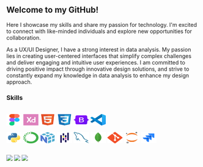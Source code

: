 ## Welcome to my GitHub!

Here I showcase my skills and share my passion for technology. I'm excited to connect with like-minded individuals and explore new opportunities for collaboration.

As a UX/UI Designer, I have a strong interest in data analysis. My passion lies in creating user-centered interfaces that simplify complex challenges and deliver engaging and intuitive user experiences. I am committed to driving positive impact through innovative design solutions, and strive to constantly expand my knowledge in data analysis to enhance my design approach.

<!---👨🏻‍🎓 Student at (NOME DO CURSO QUE EU PASSAR) in (NOME DA INSTITUIÇÃO)-->


### Skills
<div style="display: inline_block"><br>
  <img align="center" alt="Guilherme-Figma" height="30" width="40" src="https://github.com/devicons/devicon/blob/master/icons/figma/figma-original.svg">
  <img align="center" alt="Guilherme-XD" height="30" width="40" src="https://github.com/devicons/devicon/blob/master/icons/xd/xd-plain.svg">
  <img align="center" alt="Guilherme-HTML" height="30" width="40" src="https://github.com/devicons/devicon/blob/master/icons/html5/html5-original.svg">
  <img align="center" alt="Guilherme-CSS" height="30" width="40" src="https://github.com/devicons/devicon/blob/master/icons/css3/css3-original.svg">
  <img align="center" alt="Guilherme-Bootstrap" height="30" width="40" src="https://github.com/devicons/devicon/blob/master/icons/bootstrap/bootstrap-original.svg">
  <img align="center" alt="Guilherme-VSCode" height="30" width="40" src="https://github.com/devicons/devicon/blob/master/icons/vscode/vscode-original.svg">
</div>
<div style="display: inline_block"><br>
  <img align="center" alt="Guilherme-Python" height="30" width="40" src="https://github.com/devicons/devicon/blob/master/icons/python/python-original.svg">
  <img align="center" alt="Guilherme-Git" height="30" width="40" src="https://github.com/devicons/devicon/blob/master/icons/anaconda/anaconda-original.svg">
  <img align="center" alt="Guilherme-NumPy" height="30" width="40" src="https://github.com/devicons/devicon/blob/master/icons/numpy/numpy-original.svg">
  <img align="center" alt="Guilherme-Pandas" height="30" width="40" src="https://github.com/devicons/devicon/blob/master/icons/pandas/pandas-original.svg">
  <img align="center" alt="Guilherme-MySQL" height="30" width="40" src="https://github.com/devicons/devicon/blob/master/icons/mysql/mysql-original.svg">
  <img align="center" alt="Guilherme-MongoDB" height="30" width="40" src="https://github.com/devicons/devicon/blob/master/icons/mongodb/mongodb-original.svg">
  <img align="center" alt="Guilherme-Git" height="30" width="40" src="https://github.com/devicons/devicon/blob/master/icons/git/git-original.svg">
  <img align="center" alt="Guilherme-Jupyter" height="30" width="40" src="https://github.com/devicons/devicon/blob/master/icons/jupyter/jupyter-original.svg">
  <img align="center" alt="Guilherme-Git" height="30" width="40" src="https://github.com/devicons/devicon/blob/master/icons/jira/jira-original.svg"> 
 </div>

  
<!--
  <img align="center" alt="Guilherme-Figma" height="30" width="40" src="https://github.com/devicons/devicon/blob/master/icons/figma/figma-original.svg">
  <img align="center" alt="Guilherme-HTML" height="30" width="40" src="https://raw.githubusercontent.com/devicons/devicon/master/icons/html5/html5-original.svg">
  <img align="center" alt="Guilherme-CSS" height="30" width="40" src="https://raw.githubusercontent.com/devicons/devicon/master/icons/css3/css3-original.svg">
  <img align="center" alt="Guilherme-Python" height="30" width="40" src="https://raw.githubusercontent.com/devicons/devicon/master/icons/python/python-original.svg">
  <img align="center" alt="Guilherme-Js" height="30" width="40" src="https://raw.githubusercontent.com/devicons/devicon/master/icons/javascript/javascript-plain.svg">
  <img align="center" alt="Guilherme-Ts" height="30" width="40" src="https://raw.githubusercontent.com/devicons/devicon/master/icons/typescript/typescript-plain.svg">
  <img align="center" alt="Guilherme-React" height="30" width="40" src="https://raw.githubusercontent.com/devicons/devicon/master/icons/react/react-original.svg">
 -->  


##

  
<div> 
  <a href="https://instagram.com/gui.sgouvea" target="_blank"><img src="https://img.shields.io/badge/-Instagram-%23E4405F?style=for-the-badge&logo=instagram&logoColor=white" target="_blank"></a>
  <a href = "mailto:gui.sgouvea@gmail.com"><img src="https://img.shields.io/badge/-Gmail-%23333?style=for-the-badge&logo=gmail&logoColor=white" target="_blank"></a>
  <a href="https://www.linkedin.com/in/gouveaguilherme" target="_blank"><img src="https://img.shields.io/badge/-LinkedIn-%230077B5?style=for-the-badge&logo=linkedin&logoColor=white" target="_blank"></a>
